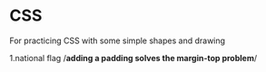 # CSS
For practicing CSS with some simple shapes and drawing

1.national flag
/**adding a padding solves the margin-top problem**/
